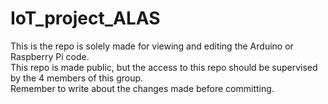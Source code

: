 # IoT_project_ALAS
This is the repo is solely made for viewing and editing the Arduino or Raspberry Pi code.\
This repo is made public, but the access to this repo should be supervised by the 4 members of this group.\
Remember to write about the changes made before committing.
